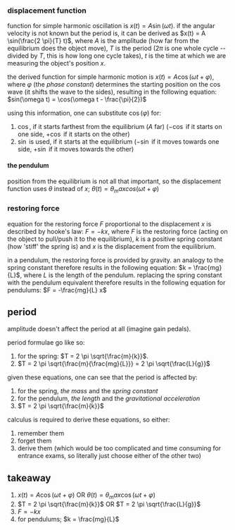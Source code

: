 ### displacement function

function for simple harmonic oscillation is $x(t) = A \sin(\omega t)$. if the
angular velocity is not known but the period is, it can be derived as
$x(t) = A \sin(\frac{2 \pi}{T} t)$, where $A$ is the amplitude (how far from
the equilibrium does the object move), $T$ is the period ($2 \pi$ is one whole
cycle -- divided by $T$, this is how long one cycle takes), $t$ is the time at
which we are measuring the object's position $x$.

the derived function for simple harmonic motion is
$x(t) = A \cos(\omega t + \varphi)$, where $\varphi$ (the _phase constant_)
determines the starting position on the $\cos$ wave (it shifts the wave to the
sides), resulting in the following equation:
$sin(\omega t) = \cos(\omega t - \frac{\pi}{2})$

using this information, one can substitute $\cos(\varphi)$ for:
1. $\cos$, if it starts farthest from the equilibrium ($A$ far)
   ($-\cos$ if it starts on one side, $+\cos$ if it starts on the other)
2. $\sin$ is used, if it starts at the equilibrium
   ($-\sin$ if it moves towards one side, $+\sin$ if it moves towards the other)

#### the pendulum

position from the equilibrium is not all that important, so the displacement
function uses $\theta$ instead of $x$;
$\theta (t) = \theta_max cos(\omega t + \varphi)$

### restoring force

equation for the restoring force $F$ proportional to the displacement $x$ is
described by hooke's law: $F = -kx$, where $F$ is the restoring force (acting
on the object to pull/push it to the equilibrium), $k$ is a positive spring
constant (how 'stiff' the spring is) and $x$ is the displacement from the
equilibrium.

in a pendulum, the restoring force is provided by gravity. an analogy to the
spring constant therefore results in the following equation: $k = \frac{mg}{L}$,
where $L$ is the length of the pendulum.
replacing the spring constant with the pendulum equivalent therefore results
in the following equation for pendulums: $F = -\frac{mg}{L} x$

## period

amplitude doesn't affect the period at all (imagine gain pedals).

period formulae go like so:
1. for the spring: $T = 2 \pi \sqrt{\frac{m}{k}}$.
2. $T = 2 \pi \sqrt{\frac{m}{\frac{mg}{L}}} = 2 \pi \sqrt{\frac{L}{g}}$

given these equations, one can see that the period is affected by:
1. for the spring, _the mass_ and the _spring constant_
2. for the pendulum, _the length_ and the _gravitational acceleration_
4. $T = 2 \pi \sqrt{\frac{m}{k}}$

calculus is required to derive these equations, so either:
1. remember them
2. forget them
3. derive them (which would be too complicated and time consuming for entrance
   exams, so literally just choose either of the other two)

## takeaway

1. $x(t) = A \cos(\omega t + \varphi)$
   OR $\theta (t) = \theta_max \cos(\omega t + \varphi)$
2. $T = 2 \pi \sqrt{\frac{m}{k}}$ OR $T = 2 \pi \sqrt{\frac{L}{g}}$
3. $F = -kx$
4. for pendulums; $k = \frac{mg}{L}$
